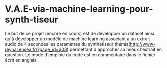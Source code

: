# V.A.E-via-machine-learning-pour-synth-tiseur
Le but de ce projet (encore en cours) est de développer un dataset ainsi qu'à développer un modèle de machine learning associant à un extrait audio de 4 secondes les paramètres du synthétiseur thémis(http://www-reynal.ensea.fr/?page_id=303) permettant d'approcher au mieux l'extrait en question.
Le mode d'emploie du code est en commentaire dans le fichier écrit en anglais.
